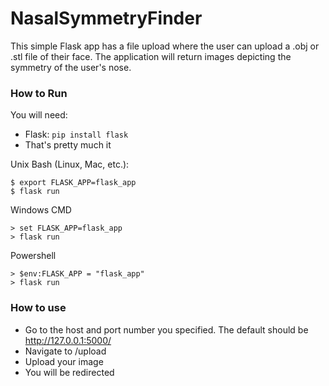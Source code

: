 # NasalSymmetryFinder
This simple Flask app has a file upload where the user can upload a .obj or .stl file of their face. The application will return images depicting the symmetry of the user's nose. 

### How to Run
You will need:
- Flask: `pip install flask`
- That's pretty much it 

Unix Bash (Linux, Mac, etc.):
```
$ export FLASK_APP=flask_app
$ flask run
```

Windows CMD
```
> set FLASK_APP=flask_app
> flask run
```

Powershell
```
> $env:FLASK_APP = "flask_app"
> flask run
```

### How to use
- Go to the host and port number you specified. The default should be http://127.0.0.1:5000/
- Navigate to /upload 
- Upload your image
- You will be redirected
